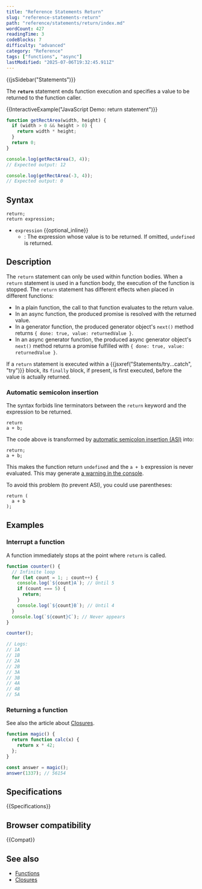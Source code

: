 ```yaml
---
title: "Reference Statements Return"
slug: "reference-statements-return"
path: "reference/statements/return/index.md"
wordCount: 427
readingTime: 3
codeBlocks: 7
difficulty: "advanced"
category: "Reference"
tags: ["functions", "async"]
lastModified: "2025-07-06T19:32:45.911Z"
---
```



{{jsSidebar("Statements")}}

The **`return`** statement ends function execution and specifies a value to be returned to the function caller.

{{InteractiveExample("JavaScript Demo: return statement")}}

```js interactive-example
function getRectArea(width, height) {
  if (width > 0 && height > 0) {
    return width * height;
  }
  return 0;
}

console.log(getRectArea(3, 4));
// Expected output: 12

console.log(getRectArea(-3, 4));
// Expected output: 0
```

## Syntax

```js-nolint
return;
return expression;
```

- `expression` {{optional_inline}}
  - : The expression whose value is to be returned. If omitted, `undefined` is returned.

## Description

The `return` statement can only be used within function bodies. When a `return` statement is used in a function body, the execution of the function is stopped. The `return` statement has different effects when placed in different functions:

- In a plain function, the call to that function evaluates to the return value.
- In an async function, the produced promise is resolved with the returned value.
- In a generator function, the produced generator object's `next()` method returns `{ done: true, value: returnedValue }`.
- In an async generator function, the produced async generator object's `next()` method returns a promise fulfilled with `{ done: true, value: returnedValue }`.

If a `return` statement is executed within a {{jsxref("Statements/try...catch", "try")}} block, its `finally` block, if present, is first executed, before the value is actually returned.

### Automatic semicolon insertion

The syntax forbids line terminators between the `return` keyword and the expression to be returned.

```js-nolint example-bad
return
a + b;
```

The code above is transformed by [automatic semicolon insertion (ASI)](/en-US/docs/Web/JavaScript/Reference/Lexical_grammar#automatic_semicolon_insertion) into:

```js-nolint
return;
a + b;
```

This makes the function return `undefined` and the `a + b` expression is never evaluated. This may generate [a warning in the console](/en-US/docs/Web/JavaScript/Reference/Errors/Stmt_after_return).

To avoid this problem (to prevent ASI), you could use parentheses:

```js-nolint
return (
  a + b
);
```

## Examples

### Interrupt a function

A function immediately stops at the point where `return` is called.

```js
function counter() {
  // Infinite loop
  for (let count = 1; ; count++) {
    console.log(`${count}A`); // Until 5
    if (count === 5) {
      return;
    }
    console.log(`${count}B`); // Until 4
  }
  console.log(`${count}C`); // Never appears
}

counter();

// Logs:
// 1A
// 1B
// 2A
// 2B
// 3A
// 3B
// 4A
// 4B
// 5A
```

### Returning a function

See also the article about [Closures](/en-US/docs/Web/JavaScript/Guide/Closures).

```js
function magic() {
  return function calc(x) {
    return x * 42;
  };
}

const answer = magic();
answer(1337); // 56154
```

## Specifications

{{Specifications}}

## Browser compatibility

{{Compat}}

## See also

- [Functions](/en-US/docs/Web/JavaScript/Reference/Functions)
- [Closures](/en-US/docs/Web/JavaScript/Guide/Closures)
